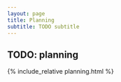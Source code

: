 ```yaml
---
layout: page
title: Planning
subtitle: TODO subtitle
---
```


## TODO: planning

<!-- Include html -->
{% include_relative planning.html %}
